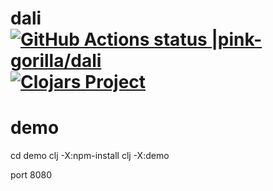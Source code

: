 # dali [![GitHub Actions status |pink-gorilla/dali](https://github.com/pink-gorilla/dali/workflows/CI/badge.svg)](https://github.com/pink-gorilla/dali/actions?workflow=CI)[![Clojars Project](https://img.shields.io/clojars/v/org.pinkgorilla/dali.svg)](https://clojars.org/org.pinkgorilla/dali)




# demo

cd demo
clj -X:npm-install
clj -X:demo

port 8080